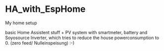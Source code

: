 # HA_with_EspHome
My home setup

basic Home Assistent stuff + PV system with smartmeter, battery and Soyosource Inverter, which tries to reduce the house powerconsumption to 0. (zero feed/ Nulleinspeisung) :-)
